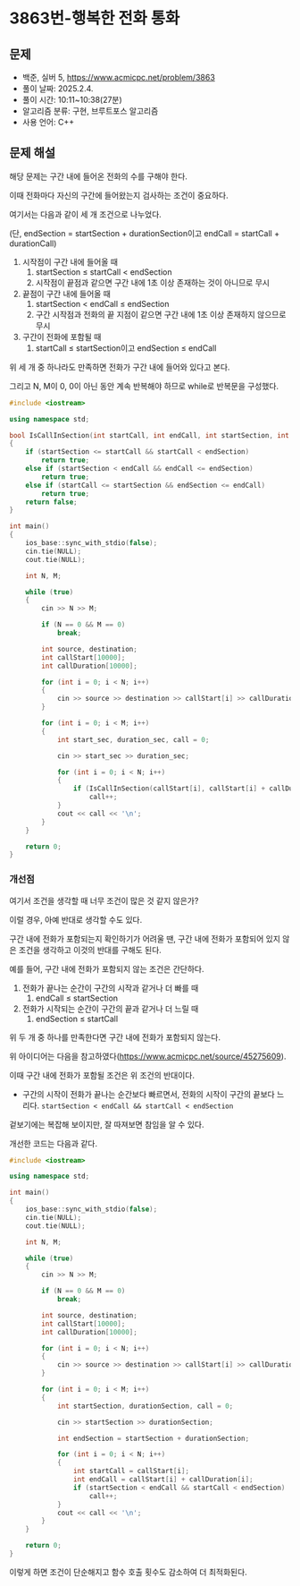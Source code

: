 # 3863번-행복한 전화 통화

## 문제

- 백준, 실버 5, https://www.acmicpc.net/problem/3863
- 풀이 날짜: 2025.2.4.
- 풀이 시간: 10:11~10:38(27분)
- 알고리즘 분류: 구현, 브루트포스 알고리즘
- 사용 언어: C++

## 문제 해설

해당 문제는 구간 내에 들어온 전화의 수를 구해야 한다.

이때 전화마다 자신의 구간에 들어왔는지 검사하는 조건이 중요하다.

여기서는 다음과 같이 세 개 조건으로 나누었다.

(단, endSection = startSection + durationSection이고 endCall = startCall + durationCall)

1. 시작점이 구간 내에 들어올 때
   1. startSection ≤ startCall < endSection
   2. 시작점이 끝점과 같으면 구간 내에 1초 이상 존재하는 것이 아니므로 무시
2. 끝점이 구간 내에 들어올 때
   1. startSection < endCall ≤ endSection
   2. 구간 시작점과 전화의 끝 지점이 같으면 구간 내에 1초 이상 존재하지 않으므로 무시
3. 구간이 전화에 포함될 때
   1. startCall ≤ startSection이고 endSection ≤ endCall

위 세 개 중 하나라도 만족하면 전화가 구간 내에 들어와 있다고 본다.

그리고 N, M이 0, 0이 아닌 동안 계속 반복해야 하므로 while로 반복문을 구성했다.

```cpp
#include <iostream>

using namespace std;

bool IsCallInSection(int startCall, int endCall, int startSection, int endSection)
{
    if (startSection <= startCall && startCall < endSection)
        return true;
    else if (startSection < endCall && endCall <= endSection)
        return true;
    else if (startCall <= startSection && endSection <= endCall)
        return true;
    return false;
}

int main()
{
    ios_base::sync_with_stdio(false);
    cin.tie(NULL);
    cout.tie(NULL);

    int N, M;

    while (true)
    {
        cin >> N >> M;

        if (N == 0 && M == 0)
            break;

        int source, destination;
        int callStart[10000];
        int callDuration[10000];

        for (int i = 0; i < N; i++)
        {
            cin >> source >> destination >> callStart[i] >> callDuration[i] ;
        }

        for (int i = 0; i < M; i++)
        {
            int start_sec, duration_sec, call = 0;

            cin >> start_sec >> duration_sec;

            for (int i = 0; i < N; i++)
            {
                if (IsCallInSection(callStart[i], callStart[i] + callDuration[i], start_sec, start_sec + duration_sec))
                    call++;
            }
            cout << call << '\n';
        }
    }

    return 0;
}
```

### 개선점

여기서 조건을 생각할 때 너무 조건이 많은 것 같지 않은가?

이럴 경우, 아예 반대로 생각할 수도 있다.

구간 내에 전화가 포함되는지 확인하기가 어려울 땐, 구간 내에 전화가 포함되어 있지 않은 조건을 생각하고 이것의 반대를 구해도 된다.

예를 들어, 구간 내에 전화가 포함되지 않는 조건은 간단하다.

1. 전화가 끝나는 순간이 구간의 시작과 같거나 더 빠를 때
   1. endCall ≤ startSection
2. 전화가 시작되는 순간이 구간의 끝과 같거나 더 느릴 때
   1. endSection ≤ startCall

위 두 개 중 하나를 만족한다면 구간 내에 전화가 포함되지 않는다.

위 아이디어는 다음을 참고하였다(https://www.acmicpc.net/source/45275609).

이때 구간 내에 전화가 포함될 조건은 위 조건의 반대이다.

- 구간의 시작이 전화가 끝나는 순간보다 빠르면서, 전화의 시작이 구간의 끝보다 느리다.
  `startSection < endCall && startCall < endSection`

겉보기에는 복잡해 보이지만, 잘 따져보면 참임을 알 수 있다.

개선한 코드는 다음과 같다.

```cpp
#include <iostream>

using namespace std;

int main()
{
    ios_base::sync_with_stdio(false);
    cin.tie(NULL);
    cout.tie(NULL);

    int N, M;

    while (true)
    {
        cin >> N >> M;

        if (N == 0 && M == 0)
            break;

        int source, destination;
        int callStart[10000];
        int callDuration[10000];

        for (int i = 0; i < N; i++)
        {
            cin >> source >> destination >> callStart[i] >> callDuration[i] ;
        }

        for (int i = 0; i < M; i++)
        {
            int startSection, durationSection, call = 0;

            cin >> startSection >> durationSection;

            int endSection = startSection + durationSection;

            for (int i = 0; i < N; i++)
            {
                int startCall = callStart[i];
                int endCall = callStart[i] + callDuration[i];
                if (startSection < endCall && startCall < endSection)
                    call++;
            }
            cout << call << '\n';
        }
    }

    return 0;
}
```

이렇게 하면 조건이 단순해지고 함수 호출 횟수도 감소하여 더 최적화된다.
